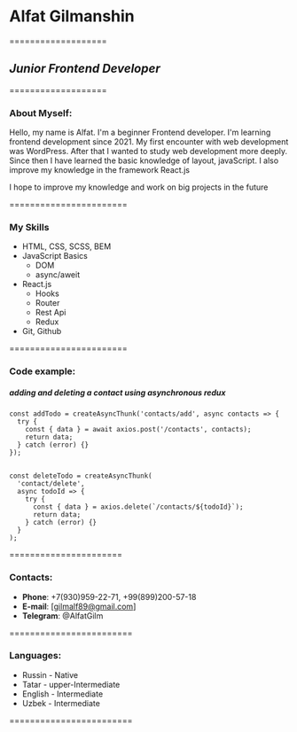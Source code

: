 # __Alfat Gilmanshin__

===================

## *Junior Frontend Developer*

===================

### About Myself:

Hello, my name is Alfat. I'm a beginner Frontend developer.
I'm learning frontend development since 2021.
My first encounter with web development was WordPress.
After that I wanted to study web development more deeply.
Since then I have learned the basic knowledge of layout, javaScript.
I also improve my knowledge in the framework React.js

I hope to improve my knowledge and work on big projects in the future

=======================

### My Skills

* HTML, CSS, SCSS, BEM
* JavaScript Basics
    + DOM
    + async/aweit
* React.js
    + Hooks
    + Router
    + Rest Api
    + Redux
* Git, Github

=======================

### Code example:

##### *adding and deleting a contact using asynchronous redux*

```
const addTodo = createAsyncThunk('contacts/add', async contacts => {
  try {
    const { data } = await axios.post('/contacts', contacts);
    return data;
  } catch (error) {}
});


const deleteTodo = createAsyncThunk(
  'contact/delete',
  async todoId => {
    try {
      const { data } = axios.delete(`/contacts/${todoId}`);
      return data;
    } catch (error) {}
  }
);

```

======================

### Contacts:

- __Phone__: +7(930)959-22-71, +99(899)200-57-18
- __E-mail__: [gilmalf89@gmail.com]
- __Telegram__: @AlfatGilm

========================

### Languages:

* Russin - Native
* Tatar - upper-Intermediate
* English - Intermediate
* Uzbek - Intermediate

========================











